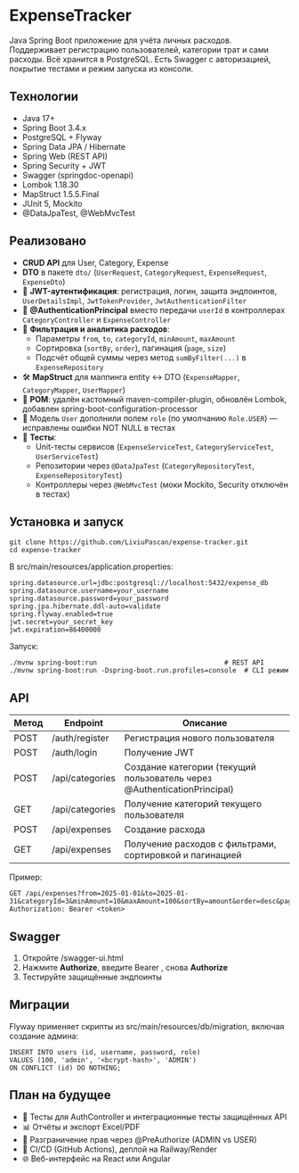 # ExpenseTracker

Java Spring Boot приложение для учёта личных расходов. Поддерживает регистрацию пользователей, категории трат и сами расходы. Всё хранится в PostgreSQL. Есть Swagger с авторизацией, покрытие тестами и режим запуска из консоли.

## Технологии

- Java 17+  
- Spring Boot 3.4.x  
- PostgreSQL + Flyway  
- Spring Data JPA / Hibernate  
- Spring Web (REST API)  
- Spring Security + JWT  
- Swagger (springdoc-openapi)  
- Lombok 1.18.30  
- MapStruct 1.5.5.Final  
- JUnit 5, Mockito  
- @DataJpaTest, @WebMvcTest  

## Реализовано

- **CRUD API** для User, Category, Expense  
- **DTO** в пакете `dto/` (`UserRequest`, `CategoryRequest`, `ExpenseRequest`, `ExpenseDto`)  
- 🔐 **JWT-аутентификация**: регистрация, логин, защита эндпоинтов, `UserDetailsImpl`, `JwtTokenProvider`, `JwtAuthenticationFilter`  
- 📑 **@AuthenticationPrincipal** вместо передачи `userId` в контроллерах `CategoryController` и `ExpenseController`  
- 🔎 **Фильтрация и аналитика расходов**:  
    - Параметры `from`, `to`, `categoryId`, `minAmount`, `maxAmount`  
    - Сортировка (`sortBy`, `order`), пагинация (`page`, `size`)  
    - Подсчёт общей суммы через метод `sumByFilter(...)` в `ExpenseRepository`  
- 🛠 **MapStruct** для маппинга entity ↔ DTO (`ExpenseMapper`, `CategoryMapper`, `UserMapper`)  
- 🔄 **POM**: удалён кастомный maven-compiler-plugin, обновлён Lombok, добавлен spring-boot-configuration-processor  
- 👤 Модель `User` дополнили полем `role` (по умолчанию `Role.USER`) — исправлены ошибки NOT NULL в тестах  
- 🧪 **Тесты**:  
    - Unit-тесты сервисов (`ExpenseServiceTest`, `CategoryServiceTest`, `UserServiceTest`)  
    - Репозитории через `@DataJpaTest` (`CategoryRepositoryTest`, `ExpenseRepositoryTest`)  
    - Контроллеры через `@WebMvcTest` (моки Mockito, Security отключён в тестах)  

## Установка и запуск

    git clone https://github.com/LiviuPascan/expense-tracker.git
    cd expense-tracker

В src/main/resources/application.properties:

    spring.datasource.url=jdbc:postgresql://localhost:5432/expense_db
    spring.datasource.username=your_username
    spring.datasource.password=your_password
    spring.jpa.hibernate.ddl-auto=validate
    spring.flyway.enabled=true
    jwt.secret=your_secret_key
    jwt.expiration=86400000

Запуск:

    ./mvnw spring-boot:run                                # REST API
    ./mvnw spring-boot:run -Dspring-boot.run.profiles=console  # CLI режим

## API

| Метод | Endpoint       | Описание                                                       |
|-------|----------------|----------------------------------------------------------------|
| POST  | /auth/register | Регистрация нового пользователя                                |
| POST  | /auth/login    | Получение JWT                                                  |
| POST  | /api/categories| Создание категории (текущий пользователь через @AuthenticationPrincipal) |
| GET   | /api/categories| Получение категорий текущего пользователя                      |
| POST  | /api/expenses  | Создание расхода                                               |
| GET   | /api/expenses  | Получение расходов с фильтрами, сортировкой и пагинацией       |

Пример:

    GET /api/expenses?from=2025-01-01&to=2025-01-31&categoryId=3&minAmount=10&maxAmount=100&sortBy=amount&order=desc&page=0&size=10
    Authorization: Bearer <token>

## Swagger

1. Откройте /swagger-ui.html  
2. Нажмите **Authorize**, введите Bearer <token>, снова **Authorize**  
3. Тестируйте защищённые эндпоинты  

## Миграции

Flyway применяет скрипты из src/main/resources/db/migration, включая создание админа:

    INSERT INTO users (id, username, password, role)
    VALUES (100, 'admin', '<bcrypt-hash>', 'ADMIN')
    ON CONFLICT (id) DO NOTHING;

## План на будущее

- 🧪 Тесты для AuthController и интеграционные тесты защищённых API  
- 📊 Отчёты и экспорт Excel/PDF  
- 🔐 Разграничение прав через @PreAuthorize (ADMIN vs USER)  
- 🚀 CI/CD (GitHub Actions), деплой на Railway/Render  
- 🌐 Веб-интерфейс на React или Angular  

